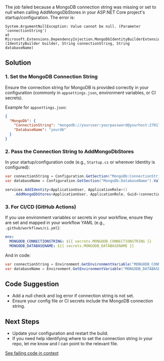 The job failed because a MongoDB connection string was missing or set to null when calling AddMongoDbStores in your ASP.NET Core project's startup/configuration. The error is:

```
System.ArgumentNullException: Value cannot be null. (Parameter 'connectionString')
at Microsoft.Extensions.DependencyInjection.MongoDbIdentityBuilderExtensions.AddMongoDbStores[TUser,TRole,TKey](IdentityBuilder builder, String connectionString, String databaseName)
```

## Solution

### 1. Set the MongoDB Connection String

Ensure the connection string for MongoDB is provided correctly in your configuration (commonly in `appsettings.json`, environment variables, or CI secrets).

Example for `appsettings.json`:
```json
{
  "MongoDb": {
    "ConnectionString": "mongodb://youruser:yourpassword@yourhost:27017/yourdb",
    "DatabaseName": "yourdb"
  }
}
```

### 2. Pass the Connection String to AddMongoDbStores

In your startup/configuration code (e.g., `Startup.cs` or wherever Identity is configured):

```csharp
var connectionString = Configuration.GetSection("MongoDb:ConnectionString").Value;
var databaseName = Configuration.GetSection("MongoDb:DatabaseName").Value;

services.AddIdentity<ApplicationUser, ApplicationRole>()
    .AddMongoDbStores<ApplicationUser, ApplicationRole, Guid>(connectionString, databaseName);
```

### 3. For CI/CD (GitHub Actions)

If you use environment variables or secrets in your workflow, ensure they are set and mapped in your workflow YAML (e.g., `.github/workflows/ci.yml`):

```yaml
env:
  MONGODB_CONNECTIONSTRING: ${{ secrets.MONGODB_CONNECTIONSTRING }}
  MONGODB_DATABASENAME: ${{ secrets.MONGODB_DATABASENAME }}
```
And in code:
```csharp
var connectionString = Environment.GetEnvironmentVariable("MONGODB_CONNECTIONSTRING");
var databaseName = Environment.GetEnvironmentVariable("MONGODB_DATABASENAME");
```

## Code Suggestion

- Add a null check and log error if connection string is not set.
- Ensure your config file or CI secrets include the MongoDB connection string.

## Next Steps

- Update your configuration and restart the build.
- If you need help identifying where to set the connection string in your repo, let me know and I can point to the relevant file.

[See failing code in context](https://github.com/hkthao/family-tree-3/blob/2f2fa4a950be9113eec052da473d1899161fa291/backend/src/Web/Web.csproj)
